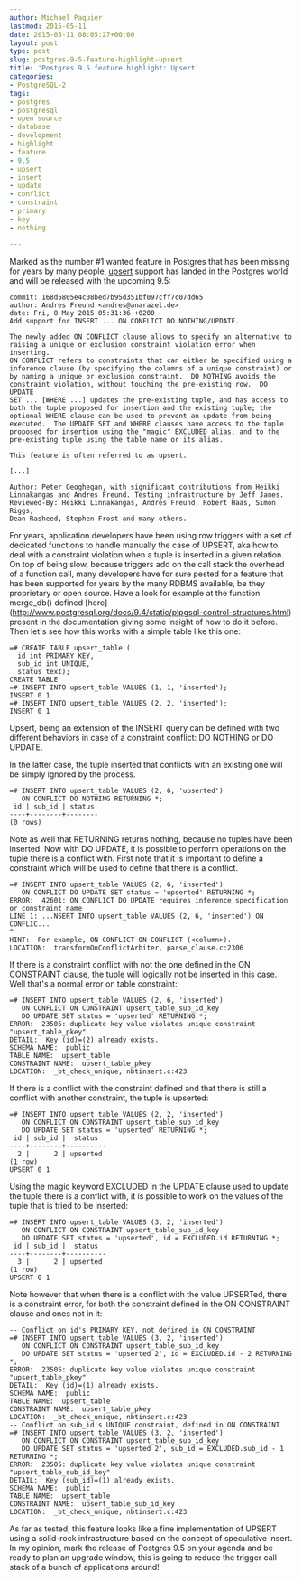 ```yaml
---
author: Michael Paquier
lastmod: 2015-05-11
date: 2015-05-11 08:05:27+00:00
layout: post
type: post
slug: postgres-9-5-feature-highlight-upsert
title: 'Postgres 9.5 feature highlight: Upsert'
categories:
- PostgreSQL-2
tags:
- postgres
- postgresql
- open source
- database
- development
- highlight
- feature
- 9.5
- upsert
- insert
- update
- conflict
- constraint
- primary
- key
- nothing

---
```


Marked as the number #1 wanted feature in Postgres that has been missing for
years by many people, [upsert](http://www.postgresql.org/docs/devel/static/sql-insert.html)
support has landed in the Postgres world and will be released with the upcoming
9.5:

    commit: 168d5805e4c08bed7b95d351bf097cff7c07dd65
    author: Andres Freund <andres@anarazel.de>
    date: Fri, 8 May 2015 05:31:36 +0200
    Add support for INSERT ... ON CONFLICT DO NOTHING/UPDATE.

    The newly added ON CONFLICT clause allows to specify an alternative to
    raising a unique or exclusion constraint violation error when inserting.
    ON CONFLICT refers to constraints that can either be specified using a
    inference clause (by specifying the columns of a unique constraint) or
    by naming a unique or exclusion constraint.  DO NOTHING avoids the
    constraint violation, without touching the pre-existing row.  DO UPDATE
    SET ... [WHERE ...] updates the pre-existing tuple, and has access to
    both the tuple proposed for insertion and the existing tuple; the
    optional WHERE clause can be used to prevent an update from being
    executed.  The UPDATE SET and WHERE clauses have access to the tuple
    proposed for insertion using the "magic" EXCLUDED alias, and to the
    pre-existing tuple using the table name or its alias.

    This feature is often referred to as upsert.

    [...]

    Author: Peter Geoghegan, with significant contributions from Heikki
    Linnakangas and Andres Freund. Testing infrastructure by Jeff Janes.
    Reviewed-By: Heikki Linnakangas, Andres Freund, Robert Haas, Simon Riggs,
    Dean Rasheed, Stephen Frost and many others.

For years, application developers have been using row triggers with a set
of dedicated functions to handle manually the case of UPSERT, aka how to
deal with a constraint violation when a tuple is inserted in a given
relation. On top of being slow, because triggers add on the call stack the
overhead of a function call, many developers have for sure pested for a
feature that has been supported for years by the many RDBMS available, be
they proprietary or open source. Have a look for example at the function
merge\_db() defined [here]
(http://www.postgresql.org/docs/9.4/static/plpgsql-control-structures.html)
present in the documentation giving some insight of how to do it before.
Then let's see how this works with a simple table like this one:

    =# CREATE TABLE upsert_table (
      id int PRIMARY KEY,
	  sub_id int UNIQUE,
	  status text);
    CREATE TABLE
    =# INSERT INTO upsert_table VALUES (1, 1, 'inserted');
    INSERT 0 1
    =# INSERT INTO upsert_table VALUES (2, 2, 'inserted');
    INSERT 0 1

Upsert, being an extension of the INSERT query can be defined with two
different behaviors in case of a constraint conflict: DO NOTHING or DO
UPDATE.

In the latter case, the tuple inserted that conflicts with an existing
one will be simply ignored by the process.

    =# INSERT INTO upsert_table VALUES (2, 6, 'upserted')
       ON CONFLICT DO NOTHING RETURNING *;
     id | sub_id | status
    ----+--------+--------
    (0 rows)

Note as well that RETURNING returns nothing, because no tuples have been
inserted. Now with DO UPDATE, it is possible to perform operations on the
tuple there is a conflict with. First note that it is important to define
a constraint which will be used to define that there is a conflict.

    =# INSERT INTO upsert_table VALUES (2, 6, 'inserted')
       ON CONFLICT DO UPDATE SET status = 'upserted' RETURNING *;
    ERROR:  42601: ON CONFLICT DO UPDATE requires inference specification or constraint name
    LINE 1: ...NSERT INTO upsert_table VALUES (2, 6, 'inserted') ON CONFLIC...
    ^
    HINT:  For example, ON CONFLICT ON CONFLICT (<column>).
    LOCATION:  transformOnConflictArbiter, parse_clause.c:2306

If there is a constraint conflict with not the one defined in the ON
CONSTRAINT clause, the tuple will logically not be inserted in this case.
Well that's a normal error on table constraint:

    =# INSERT INTO upsert_table VALUES (2, 6, 'inserted')
       ON CONFLICT ON CONSTRAINT upsert_table_sub_id_key
	   DO UPDATE SET status = 'upserted' RETURNING *;
    ERROR:  23505: duplicate key value violates unique constraint "upsert_table_pkey"
    DETAIL:  Key (id)=(2) already exists.
    SCHEMA NAME:  public
    TABLE NAME:  upsert_table
    CONSTRAINT NAME:  upsert_table_pkey
    LOCATION:  _bt_check_unique, nbtinsert.c:423

If there is a conflict with the constraint defined and that there is still
a conflict with another constraint, the tuple is upserted:

    =# INSERT INTO upsert_table VALUES (2, 2, 'inserted')
       ON CONFLICT ON CONSTRAINT upsert_table_sub_id_key
	   DO UPDATE SET status = 'upserted' RETURNING *;
     id | sub_id |  status
    ----+--------+----------
      2 |      2 | upserted
    (1 row)
    UPSERT 0 1

Using the magic keyword EXCLUDED in the UPDATE clause used to update the
tuple there is a conflict with, it is possible to work on the values of
the tuple that is tried to be inserted:

    =# INSERT INTO upsert_table VALUES (3, 2, 'inserted')
       ON CONFLICT ON CONSTRAINT upsert_table_sub_id_key
	   DO UPDATE SET status = 'upserted', id = EXCLUDED.id RETURNING *;
     id | sub_id |  status
    ----+--------+----------
      3 |      2 | upserted
    (1 row)
    UPSERT 0 1

Note however that when there is a conflict with the value UPSERTed, there
is a constraint error, for both the constraint defined in the ON CONSTRAINT
clause and ones not in it:

    -- Conflict on id's PRIMARY KEY, not defined in ON CONSTRAINT
    =# INSERT INTO upsert_table VALUES (3, 2, 'inserted')
       ON CONFLICT ON CONSTRAINT upsert_table_sub_id_key
       DO UPDATE SET status = 'upserted 2', id = EXCLUDED.id - 2 RETURNING *;
    ERROR:  23505: duplicate key value violates unique constraint "upsert_table_pkey"
    DETAIL:  Key (id)=(1) already exists.
    SCHEMA NAME:  public
    TABLE NAME:  upsert_table
    CONSTRAINT NAME:  upsert_table_pkey
    LOCATION:  _bt_check_unique, nbtinsert.c:423
    -- Conflict on sub_id's UNIQUE constraint, defined in ON CONSTRAINT
    =# INSERT INTO upsert_table VALUES (3, 2, 'inserted')
       ON CONFLICT ON CONSTRAINT upsert_table_sub_id_key
	   DO UPDATE SET status = 'upserted 2', sub_id = EXCLUDED.sub_id - 1 RETURNING *;
    ERROR:  23505: duplicate key value violates unique constraint "upsert_table_sub_id_key"
    DETAIL:  Key (sub_id)=(1) already exists.
    SCHEMA NAME:  public
    TABLE NAME:  upsert_table
    CONSTRAINT NAME:  upsert_table_sub_id_key
    LOCATION:  _bt_check_unique, nbtinsert.c:423

As far as tested, this feature looks like a fine implementation of UPSERT
using a solid-rock infrastructure based on the concept of speculative insert.
In my opinion, mark the release of Postgres 9.5 on your agenda and be ready
to plan an upgrade window, this is going to reduce the trigger call stack
of a bunch of applications around!
